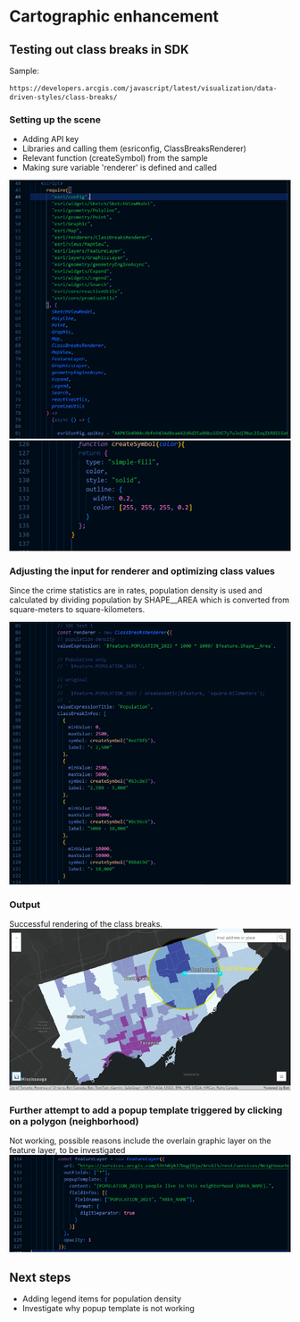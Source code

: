 # Cartographic enhancement

## Testing out class breaks in SDK
Sample:
```
https://developers.arcgis.com/javascript/latest/visualization/data-driven-styles/class-breaks/
```

### Setting up the scene
- Adding API key
- Libraries and calling them (esriconfig, ClassBreaksRenderer)
- Relevant function (createSymbol) from the sample
- Making sure variable 'renderer' is defined and called 

![API key code](11_16.png "API key insert")
![createSymbol function](11_17.png "createSymbol function")

### Adjusting the input for renderer and optimizing class values
Since the crime statistics are in rates, population density is used and calculated by dividing population by SHAPE__AREA 
which is converted from square-meters to square-kilometers.

![API key code](11_18.png "API key insert")

### Output
Successful rendering of the class breaks.
![SDK rendered](11_20.png "SDK rendered")


### Further attempt to add a popup template triggered by clicking on a polygon (neighborhood)
Not working, possible reasons include the overlain graphic layer on the feature layer, to be investigated
![Failed popup template](11_19.png "Failed popup template")

## Next steps
- Adding legend items for population density
- Investigate why popup template is not working
